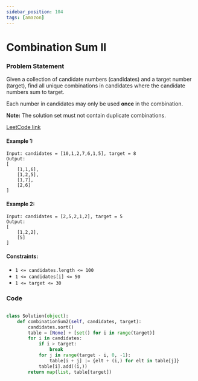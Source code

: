 ```yaml
---
sidebar_position: 104
tags: [amazon]
---
```


# Combination Sum II

### Problem Statement

Given a collection of candidate numbers (candidates) and a target number (target), find all unique combinations in candidates where the candidate numbers sum to target.

Each number in candidates may only be used **once** in the combination.

**Note:** The solution set must not contain duplicate combinations.

[LeetCode link](https://leetcode.com/problems/combination-sum-ii)

#### Example 1:

```
Input: candidates = [10,1,2,7,6,1,5], target = 8
Output:
[
    [1,1,6],
    [1,2,5],
    [1,7],
    [2,6]
]
```

#### Example 2:

```
Input: candidates = [2,5,2,1,2], target = 5
Output:
[
    [1,2,2],
    [5]
]
```

#### Constraints:

- `1 <= candidates.length <= 100`
- `1 <= candidates[i] <= 50`
- `1 <= target <= 30`

### Code

```python title="Python Code"

class Solution(object):
    def combinationSum2(self, candidates, target):
        candidates.sort()
        table = [None] + [set() for i in range(target)]
        for i in candidates:
            if i > target:
                break
            for j in range(target - i, 0, -1):
                table[i + j] |= {elt + (i,) for elt in table[j]}
            table[i].add((i,))
        return map(list, table[target])
```

